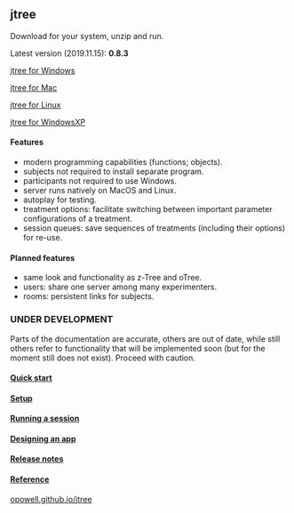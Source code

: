 ## jtree
Download for your system, unzip and run.

Latest version (2019.11.15): **0.8.3**

<a href='https://github.com/opowell/jtree/releases/latest/download/jtree-0.8.3-win.zip'>jtree for Windows</a>

<a href='https://github.com/opowell/jtree/releases/latest/download/jtree-0.8.3-macos.zip'>jtree for Mac</a>

<a href='https://github.com/opowell/jtree/releases/latest/download/jtree-0.8.3-linux.zip'>jtree for Linux</a>

<a href='https://github.com/opowell/jtree/releases/latest/download/jtree-0.8.3-winxp.zip'>jtree for WindowsXP</a>

#### Features
- modern programming capabilities (functions; objects).
- subjects not required to install separate program.
- participants not required to use Windows.
- server runs natively on MacOS and Linux.
- autoplay for testing.
- treatment options: facilitate switching between important parameter configurations of a treatment.
- session queues: save sequences of treatments (including their options) for re-use.

#### Planned features
- same look and functionality as z-Tree and oTree.
- users: share one server among many experimenters.
- rooms: persistent links for subjects.

### UNDER DEVELOPMENT
Parts of the documentation are accurate, others are out of date, while still others refer to functionality that will be implemented soon (but for the moment still does not exist). Proceed with caution.

#### <a href='https://opowell.github.io/jtree/reference/tutorial-1-quick-start.html'>Quick start</a>

#### <a href='https://opowell.github.io/jtree/reference/tutorial-2-setup.html'>Setup</a>

#### <a href='https://opowell.github.io/jtree/reference/tutorial-3-running-a-session.html'>Running a session</a>

#### <a href='https://opowell.github.io/jtree/reference/tutorial-4-designing-an-app.html'>Designing an app</a>

#### <a href='https://opowell.github.io/jtree/reference/tutorial-7-release-notes.html'>Release notes</a>

#### <a href='https://opowell.github.io/jtree/reference/index.html'>Reference</a>

<a href='https://opowell.github.io/jtree'>opowell.github.io/jtree</a>
